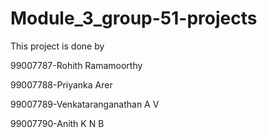 # Module_3_group-51-projects


This project is done by

99007787-Rohith Ramamoorthy

99007788-Priyanka Arer

99007789-Venkataranganathan A V

99007790-Anith K N B



